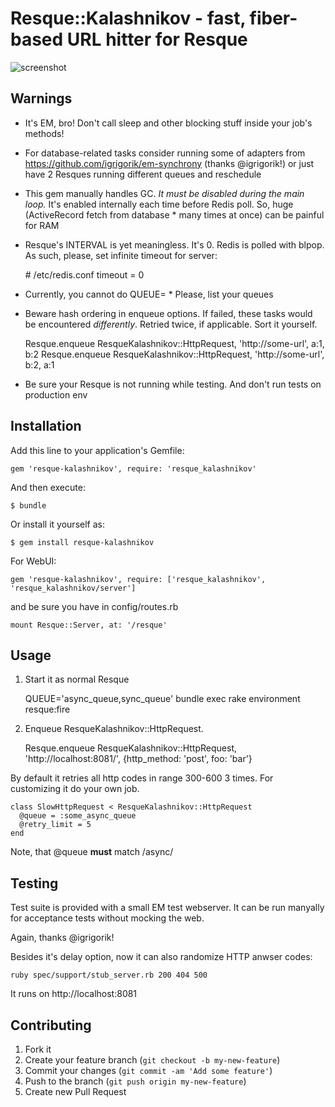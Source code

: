 # Resque::Kalashnikov - fast, fiber-based URL hitter for Resque

![screenshot](https://raw.github.com/razum2um/resque-kalashnikov/master/screenshot.png)

## Warnings

* It's EM, bro! Don't call sleep and other blocking stuff inside your
  job's methods!

* For database-related tasks consider running some of adapters
  from https://github.com/igrigorik/em-synchrony (thanks @igrigorik!) or 
  just have 2 Resques running different queues and reschedule

* This gem manually handles GC. *It must be disabled during the main loop.*
  It's enabled internally each time before Redis poll. So, huge (ActiveRecord
  fetch from database * many times at once) can be painful for RAM

* Resque's INTERVAL is yet meaningless. It's 0. Redis is polled with blpop.
  As such, please, set infinite timeout for server:

    \# /etc/redis.conf
    timeout = 0

* Currently, you cannot do QUEUE= * Please, list your queues

* Beware hash ordering in enqueue options. If failed, these tasks would
  be encountered *differently*. Retried twice, if applicable. Sort it yourself.

    Resque.enqueue ResqueKalashnikov::HttpRequest, 'http://some-url', a:1, b:2
    Resque.enqueue ResqueKalashnikov::HttpRequest, 'http://some-url', b:2, a:1

* Be sure your Resque is not running while testing. And don't run tests
  on production env

## Installation

Add this line to your application's Gemfile:

    gem 'resque-kalashnikov', require: 'resque_kalashnikov'

And then execute:

    $ bundle

Or install it yourself as:

    $ gem install resque-kalashnikov

For WebUI:

    gem 'resque-kalashnikov', require: ['resque_kalashnikov', 'resque_kalashnikov/server']

and be sure you have in config/routes.rb

    mount Resque::Server, at: '/resque'

## Usage

1. Start it as normal Resque

    QUEUE='async_queue,sync_queue' bundle exec rake environment resque:fire

2. Enqueue ResqueKalashnikov::HttpRequest.

    Resque.enqueue ResqueKalashnikov::HttpRequest, 'http://localhost:8081/', {http_method: 'post', foo: 'bar'}

By default it retries all http codes in range 300-600 3 times. For customizing it do your own job.

    class SlowHttpRequest < ResqueKalashnikov::HttpRequest
      @queue = :some_async_queue
      @retry_limit = 5 
    end

Note, that @queue **must** match /async/

## Testing

Test suite is provided with a small EM test webserver. It can be run
manyally for acceptance tests without mocking the web.

Again, thanks @igrigorik!

Besides it's delay option, now it can also randomize HTTP anwser codes:

    ruby spec/support/stub_server.rb 200 404 500

It runs on http://localhost:8081 

## Contributing

1. Fork it
2. Create your feature branch (`git checkout -b my-new-feature`)
3. Commit your changes (`git commit -am 'Add some feature'`)
4. Push to the branch (`git push origin my-new-feature`)
5. Create new Pull Request
